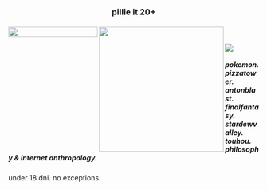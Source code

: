 <br><br>
<h3 align="center">pillie it 20+</h3>
<h5 align="left">
<img src="https://files.catbox.moe/rme84q.png" width="179" height="20" align="left"></img>
<img src="https://files.catbox.moe/a3rvnx.png" width="250" height="auto" align="left"></img>  
<img src="https://64.media.tumblr.com/22121a69417e4e2e2d107c988358b082/9912e86be0a4702f-69/s2048x3072/5690dd33d4175e7e87389ce945e14c35322fa522.pnj" width="235" height= "1" align="left"><br> 
<br><img src="https://komarev.com/ghpvc/?username=fibropilled&base=8000&color=5dd6a5&label=PILLS%20TAKEN:">
<br><br>pokemon.  pizzatower.   antonblast.
<br>finalfantasy. stardewvalley. touhou.
<br>philosophy & internet anthropology.
</h5>under 18 dni. no exceptions. 
<br><br><br><br><br></font>

